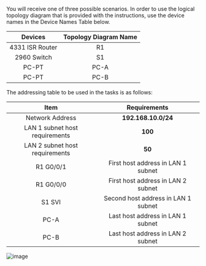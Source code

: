 You will receive one of three possible scenarios. In order to use the logical topology diagram that is provided with the instructions, use the device names in the Device Names Table below.

|Devices|Topology Diagram Name|
|:---:|:---:|
|4331 ISR Router|R1 |
|2960 Switch|S1 |
|PC-PT|PC-A|
|PC-PT|PC-B|

The addressing table to be used in the tasks is as follows:

|Item|Requirements|
|:---:|:---:|
|Network Address|**192.168.10.0/24**|
|LAN 1 subnet host requirements|**100**|
|LAN 2 subnet host requirements|**50**|
|R1 G0/0/1|First host address in LAN 1 subnet|
|R1 G0/0/0|First host address in LAN 2 subnet|
|S1 SVI|Second host address in LAN 1 subnet|
|PC-A|Last host address in LAN 1 subnet|
|PC-B|Last host address in LAN 2 subnet|

![image](https://github.com/user-attachments/assets/4cbf780c-2be4-44b5-93fc-a7263d6be9e8)
